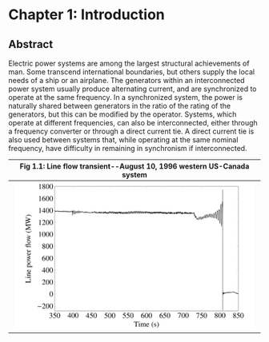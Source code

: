 # Chapter 1: Introduction
## Abstract
Electric power systems are among the largest structural achievements of man. Some transcend international boundaries, but others supply the local needs of a ship or an airplane. The generators within an interconnected power system usually produce alternating current, and are synchronized to operate at the same frequency. In a synchronized system, the power is naturally shared between generators in the ratio of the rating of the generators, but this can be modified by the operator. Systems, which operate at different frequencies, can also be interconnected, either through a frequency converter or through a direct current tie. A direct current tie is also used between systems that, while operating at the same nominal frequency, have difficulty in remaining in synchronism if interconnected.

| Fig 1.1: Line flow transient--August 10, 1996 western US-Canada system |
|:---------------------------------------:|
| <img src="../figures/fig_1p1.png" alt="Line flow transient" width=480px margin="auto" /> |

[comment]: <> (eof)
